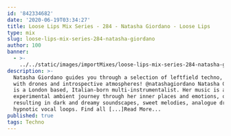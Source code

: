 ```yaml
---
id: '842334682'
date: '2020-06-19T03:34:27'
title: Loose Lips Mix Series - 284 - Natasha Giordano - Loose Lips
type: mix
slug: loose-lips-mix-series-284-natasha-giordano
author: 100
banner:
  - >-
    ../../static/images/importMixes/loose-lips-mix-series-284-natasha-giordano/image3222.jpeg
description: >-
  Natasha Giordano guides you through a selection of leftfield techno, tinted
  with drones and introspective atmospheres! @natashagiordano Natasha Giordano
  is a London based, Italian-born multi-instrumentalist. Her music is an
  experimental ambient journey through her inner places and emotions, often
  resulting in dark and dreamy soundscapes, sweet melodies, analogue drones and
  hypnotic vocal loops. Find all [...]Read More...
published: true
tags: Techno
---
```

